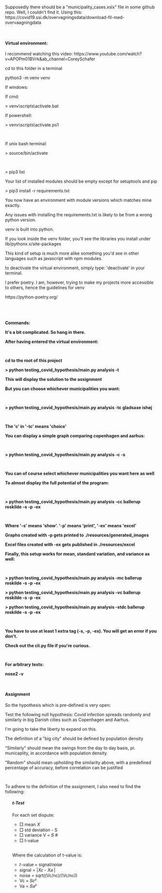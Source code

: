 <p>Supposedly there should be a "municipality_cases.xslx" file in some github repo. Well, I couldn't find it. Using this: https://covid19.ssi.dk/overvagningsdata/download-fil-med-overvaagningdata</p>
<br>
<h4>Virtual environment:</h4>
<p>I recommend watching this video: https://www.youtube.com/watch?v=APOPm01BVrk&ab_channel=CoreySchafer </p>
<p>cd to this folder in a terminal</p>
<p>python3 -m venv venv</p>
<p>If windows: </p>
<p>If cmd:</p>
<p>> venv\scripts\activate.bat</p>
<p>If powershell:</p>
<p>> venv\scripts\activate.ps1</p>
<br>
<p>If unix bash terminal:</p>
<p>> source/bin/activate</p>
<br>
<p>> pip3 list</p>
<p>Your list of installed modules should be empty except for setuptools and pip</p>
<p>> pip3 install -r requirements.txt</p>
<p>You now have an environment with module versions which matches mine exactly.</p>
<p>Any issues with installing the requirements.txt is likely to be from a wrong python version.</p>
<p>venv is built into python.</p>
<p>If you look inside the venv folder, you'll see the libraries you install under lib/pythonx.x/site-packages</p>
<p>This kind of setup is much more alike something you'd see in other languages such as javascript with npm modules.</p>
<p>to deactivate the virtual environment, simply type: 'deactivate' in your terminal.
<p>I prefer poetry. I am, however, trying to make my projects more accessible to others, hence the guidelines for venv</p>
<p>https://python-poetry.org/ </p>
<br><br>
<h4>Commands:</p>
<p>It's a bit complicated. So hang in there.</p>
<p>After having entered the virtual environment:</p>
<br>
<p>cd to the root of this project</p>
<p>> python testing_covid_hypothesis/main.py analysis -t</p>
<p>This will display the solution to the assignment</p>
<p>But you can choose whichever municipalities you want:</p>
<br>
<p>> python testing_covid_hypothesis/main.py analysis -tc gladsaxe ishøj</p>
<br>
<p>The 'c' in '-tc' means 'choice'</p>
<p>You can display a simple graph comparing copenhagen and aarhus: </p>
<br>
<p>> python testing_covid_hypothesis/main.py analysis -c -s</p>
<br>
<p>You can of course select whichever municipalities you want here as well</p>
<p>To almost display the full potential of the program:</p>
<br>
<p>> python testing_covid_hypothesis/main.py analysis -cc ballerup roskilde -s -p -ex</p>
<br>
<p>Where '-s' means 'show'. '-p' means 'print', '-ex' means 'excel'</p>
<p>Graphs created with -p gets printed to ./resources/generated_images</p>
<p>Excel files created with -ex gets published in ./resources/excel</p>
<p>Finally, this setup works for mean, standard variation, and variance as well:</p>
<br>
<p>> python testing_covid_hypothesis/main.py analysis -mc ballerup roskilde -s -p -ex</p>
<p>> python testing_covid_hypothesis/main.py analysis -vc ballerup roskilde -s -p -ex </p>
<p>> python testing_covid_hypothesis/main.py analysis -stdc ballerup roskilde -s -p -ex </p>
<br>
<p>You have to use at least 1 extra tag (-s, -p, -ex). You will get an error if you don't.</p>
<p>Check out the cli.py file if you're curious.</p>
<br>
<p>For arbitrary tests: </p>
<p>nose2 -v</p>
<br>
<h4>Assignment</h4>
<p>So the hypothesis which is pre-defined is very open:</p>
<p>Test the following null hypothesis: Covid infection spreads randomly and similarly in big
Danish cities such as Copenhagen and Aarhus.</p>
<p>I'm going to take the liberty to expand on this.</p>
<p>The definition of a "big city" should be defined by population density</p>
<p>"Similarly" should mean the swings from the day to day basis, pr. municaplity, in accordance with population density. </p>
<p>"Random" should mean upholding the similarity above, with a predefined percentage of accuracy, before correlation can be justified</p>
<br>
<p>To adhere to the definition of the assignment, I also need to find the following:</p>
<ul>
    <h5>t-Test</h5>
    <p>For each set dispute: </p>
    <ul>
        <li>□ mean 𝑋</li>
        <li>□ std deviation - S</li>
        <li>□ variance V = 𝑆 #</li>
        <li>□ t-value</li>
    </ul>
    <br>
    <p>Where the calculation of t-value is:</p>
    <ul>
        <li>𝑡−𝑣𝑎𝑙𝑢𝑒 = signal/𝑛𝑜𝑖𝑠𝑒</li>
        <li>signal = |𝑋𝑐 - 𝑋𝑎 |</li>
        <li>noise = sqrt((Vc/nc)/(Vc/nc))</li>
        <li>Vc = 𝑆𝑐² </li>
        <li>Va = 𝑆𝑎² </li>
    </ul>
</ul>

